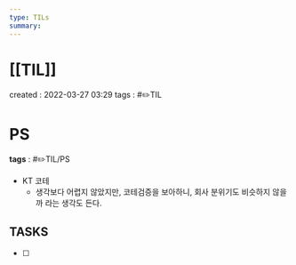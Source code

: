 ```yaml
---
type: TILs
summary: 
---
```


# [[TIL]]
created : 2022-03-27 03:29
tags : #✏️TIL

# PS 
**tags** : #✏️TIL/PS 
- KT 코테
	- 생각보다 어렵지 않았지만, 코테검증을 보아하니, 회사 분위기도 비슷하지 않을까 라는 생각도 든다.

## TASKS
- [ ] 
